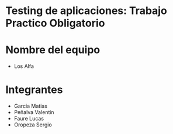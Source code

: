 # Testing de aplicaciones: Trabajo Practico Obligatorio

# Nombre del equipo

- Los Alfa

# Integrantes

- Garcia Matias
- Peñalva Valentin
- Faure Lucas
- Oropeza Sergio
